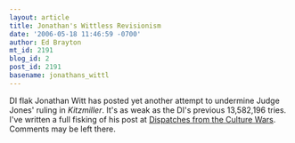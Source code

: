 ```yaml
---
layout: article
title: Jonathan's Wittless Revisionism
date: '2006-05-18 11:46:59 -0700'
author: Ed Brayton
mt_id: 2191
blog_id: 2
post_id: 2191
basename: jonathans_wittl
---
```

DI flak Jonathan Witt has posted yet another attempt to undermine Judge Jones' ruling in _Kitzmiller_. It's as weak as the DI's previous 13,582,196 tries. I've written a full fisking of his post at [Dispatches from the Culture Wars](http://scienceblogs.com/dispatches/2006/05/jonathans_wittless_revisionism.php). Comments may be left there.
